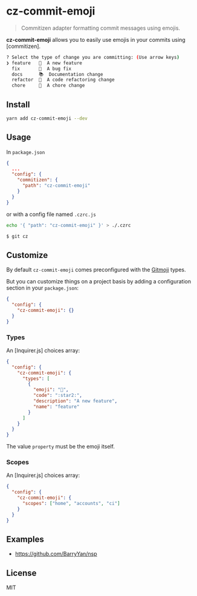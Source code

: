 # cz-commit-emoji

> Commitizen adapter formatting commit messages using emojis.

**cz-commit-emoji** allows you to easily use emojis in your commits using [commitizen].

```sh
? Select the type of change you are committing: (Use arrow keys)
❯ feature   🌟  A new feature
  fix       🐞  A bug fix
  docs      📚  Documentation change
  refactor  🎨  A code refactoring change
  chore     🔩  A chore change
```

## Install

```bash
yarn add cz-commit-emoji --dev
```

## Usage

In `package.json`
```json
{
  ...
  "config": {
    "commitizen": {
      "path": "cz-commit-emoji"
    }
  }
}
```
or with a config file named `.czrc.js`
```bash
echo '{ "path": "cz-commit-emoji" }' > ./.czrc
```

```sh
$ git cz
```

## Customize

By default `cz-commit-emoji` comes preconfigured with the [Gitmoji](https://gitmoji.carloscuesta.me/) types.

But you can customize things on a project basis by adding a configuration section in your `package.json`:

```json
{
  "config": {
    "cz-commit-emoji": {}
  }
}
```

### Types

An [Inquirer.js] choices array:

```json
{
  "config": {
    "cz-commit-emoji": {
      "types": [
        {
          "emoji": "🌟",
          "code": ":star2:",
          "description": "A new feature",
          "name": "feature"
        }
      ]
    }
  }
}
```

The value `property` must be the emoji itself.

### Scopes

An [Inquirer.js] choices array:

```json
{
  "config": {
    "cz-commit-emoji": {
      "scopes": ["home", "accounts", "ci"]
    }
  }
}
```

## Examples

- https://github.com/BarryYan/nsp

## License

MIT
